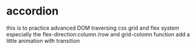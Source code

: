 # accordion
this is to practice advanced DOM traversing 
css grid and flex system especially the flex-direction:column /row
and grid-colomn function 
add a little animation with transition 
